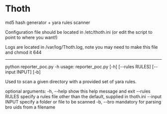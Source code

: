 Thoth
=====

md5 hash generator + yara rules scanner

Configuration file should be located in /etc/thoth.ini (or edit the script to point to where you want!)

Logs are located in /var/log/Thoth.log, note you may need to make this file and chmod it 644

-------------------
python reporter_poc.py -h
usage: reporter_poc.py [-h] [--rules RULES] [--input INPUT] [-b]

Used to scan a given directory with a provided set of yara rules.

optional arguments:
  -h, --help     show this help message and exit
  --rules RULES  specify a rules file other than the default, supplied in
                 thoth.ini
  --input INPUT  specify a folder or file to be scanned
  -b, --bro      mandatory for parsing bro uids from a filename
